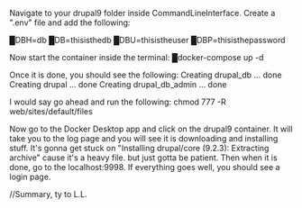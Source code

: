 Navigate to your drupal9 folder inside CommandLineInterface.
Create a ".env" file and add the following:
  
  █DBH=db
  █DB=thisisthedb
  █DBU=thisistheuser
  █DBP=thisisthepassword
  
  Now start the container inside the terminal:
█docker-compose up -d
 
Once it is done, you should see the following:
Creating drupal_db             ... done
Creating drupal                   ... done
Creating drupal_db_admin  ... done
 
I would say go ahead and run the following:
chmod 777 -R web/sites/default/files
 
Now go to the Docker Desktop app and click on the drupal9 container. It will take you to the log page and you will see it is downloading and installing stuff. It's gonna get stuck on "Installing drupal/core (9.2.3): Extracting archive" cause it's a heavy file. but just gotta be patient. Then when it is done, go to the localhost:9998. If everything goes well, you should see a login page.

//Summary, ty to L.L.
